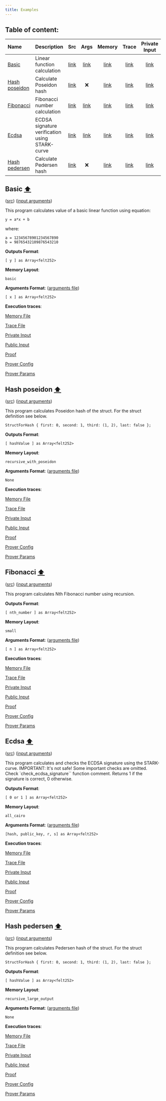 ```yaml
---
title: Examples
---
```


## Table of content:

| Name | Description | Src   | Args  | Memory | Trace | Private Input | Public Input | Proof | Prover config | Prover Params |
| :--- | :---        | :---: | :---: | :---:  | :---: | :---:         | :---:        | :---: | :---:         | :---:         |
| [Basic](#basic-arrow_up) | Linear function calculation | [link]() |  [link](../e2e_test/Cairo/basic_args.json)  | [link](../test_files/basic/memory.b) | [link](../test_files/basic/trace.b) | [link](../test_files/basic/private_input.json) | [link](../test_files/basic/public_input.json) | [link](../test_files/basic/proof.json) | [link](../test_files/cpu_air_prover_config.json) | [link](../test_files/cpu_air_params.json) |
| [Hash poseidon](#hash-poseidon-arrow_up) | Calculate Poseidon hash | [link]() |  :x:  | [link](../test_files/hash_poseidon/memory.b) | [link](../test_files/hash_poseidon/trace.b) | [link](../test_files/hash_poseidon/private_input.json) | [link](../test_files/hash_poseidon/public_input.json) | [link](../test_files/hash_poseidon/proof.json) | [link](../test_files/cpu_air_prover_config.json) | [link](../test_files/hash_poseidon_cpu_air_params.json) |
| [Fibonacci](#fibonacci-arrow_up) | Fibonacci number calculation | [link]() |  [link](../e2e_test/Cairo/fibonacci_args.json)  | [link](../test_files/fibonacci/memory.b) | [link](../test_files/fibonacci/trace.b) | [link](../test_files/fibonacci/private_input.json) | [link](../test_files/fibonacci/public_input.json) | [link](../test_files/fibonacci/proof.json) | [link](../test_files/cpu_air_prover_config.json) | [link](../test_files/cpu_air_params.json) |
| [Ecdsa](#ecdsa-arrow_up) | ECDSA signature verification using STARK-curve | [link]() |  [link](../e2e_test/Cairo/ecdsa_args.json)  | [link](../test_files/ecdsa/memory.b) | [link](../test_files/ecdsa/trace.b) | [link](../test_files/ecdsa/private_input.json) | [link](../test_files/ecdsa/public_input.json) | [link](../test_files/ecdsa/proof.json) | [link](../test_files/cpu_air_prover_config.json) | [link](../test_files/ecdsa_cpu_air_params.json) |
| [Hash pedersen](#hash-pedersen-arrow_up) | Calculate Pedersen hash | [link]() |  :x:  | [link](../test_files/hash_pedersen/memory.b) | [link](../test_files/hash_pedersen/trace.b) | [link](../test_files/hash_pedersen/private_input.json) | [link](../test_files/hash_pedersen/public_input.json) | [link](../test_files/hash_pedersen/proof.json) | [link](../test_files/cpu_air_prover_config.json) | [link](../test_files/hash_pedersen_cpu_air_params.json) |



## Basic [:arrow_up:](#table-of-content)

([src](/))
([input arguments](/../e2e_test/Cairo/basic_args.json))

This program calculates value of a basic linear function using equation:

    y = a*x + b

where:

    a = 12345678901234567890
    b = 98765432109876543210


**Outputs Format**: 

    [ y ] as Array<felt252>

**Memory Layout**: 

    basic

**Arguments Format**: ([arguments file](../e2e_test/Cairo/basic_args.json))

    [ x ] as Array<felt252>

**Execution traces**:

[Memory File](../test_files/basic/memory.b)

[Trace File](../test_files/basic/trace.b)

[Private Input](../test_files/basic/private_input.json)

[Public Input](../test_files/basic/public_input.json)

[Proof](../test_files/basic/proof.json)

[Prover Config](../test_files/cpu_air_prover_config.json)

[Prover Params](../test_files/cpu_air_params.json)


## Hash poseidon [:arrow_up:](#table-of-content)

([src](/))
([input arguments](/None))

This program calculates Poseidon hash of the struct. For the struct definition see below.

    StructForHash { first: 0, second: 1, third: (1, 2), last: false };



**Outputs Format**: 

    [ hashValue ] as Array<felt252>

**Memory Layout**: 

    recursive_with_poseidon

**Arguments Format**: ([arguments file](None))

    None

**Execution traces**:

[Memory File](../test_files/hash_poseidon/memory.b)

[Trace File](../test_files/hash_poseidon/trace.b)

[Private Input](../test_files/hash_poseidon/private_input.json)

[Public Input](../test_files/hash_poseidon/public_input.json)

[Proof](../test_files/hash_poseidon/proof.json)

[Prover Config](../test_files/cpu_air_prover_config.json)

[Prover Params](../test_files/hash_poseidon_cpu_air_params.json)


## Fibonacci [:arrow_up:](#table-of-content)

([src](/))
([input arguments](/../e2e_test/Cairo/fibonacci_args.json))

This program calculates Nth Fibonacci number using recursion.


**Outputs Format**: 

    [ nth_number ] as Array<felt252>

**Memory Layout**: 

    small

**Arguments Format**: ([arguments file](../e2e_test/Cairo/fibonacci_args.json))

    [ n ] as Array<felt252>

**Execution traces**:

[Memory File](../test_files/fibonacci/memory.b)

[Trace File](../test_files/fibonacci/trace.b)

[Private Input](../test_files/fibonacci/private_input.json)

[Public Input](../test_files/fibonacci/public_input.json)

[Proof](../test_files/fibonacci/proof.json)

[Prover Config](../test_files/cpu_air_prover_config.json)

[Prover Params](../test_files/cpu_air_params.json)


## Ecdsa [:arrow_up:](#table-of-content)

([src](/))
([input arguments](/../e2e_test/Cairo/ecdsa_args.json))

This program calculates and checks the ECDSA signature using the STARK-curve.
IMPORTANT: It's not safe! Some important checks are omitted. 
Check `check_ecdsa_signature`` function comment.
Returns 1 if the signature is correct, 0 otherwise.


**Outputs Format**: 

    [ 0 or 1 ] as Array<felt252>

**Memory Layout**: 

    all_cairo

**Arguments Format**: ([arguments file](../e2e_test/Cairo/ecdsa_args.json))

    [hash, public_key, r, s] as Array<felt252>

**Execution traces**:

[Memory File](../test_files/ecdsa/memory.b)

[Trace File](../test_files/ecdsa/trace.b)

[Private Input](../test_files/ecdsa/private_input.json)

[Public Input](../test_files/ecdsa/public_input.json)

[Proof](../test_files/ecdsa/proof.json)

[Prover Config](../test_files/cpu_air_prover_config.json)

[Prover Params](../test_files/ecdsa_cpu_air_params.json)


## Hash pedersen [:arrow_up:](#table-of-content)

([src](/))
([input arguments](/None))

This program calculates Pedersen hash of the struct. For the struct definition see below.

    StructForHash { first: 0, second: 1, third: (1, 2), last: false };



**Outputs Format**: 

    [ hashValue ] as Array<felt252>

**Memory Layout**: 

    recursive_large_output

**Arguments Format**: ([arguments file](None))

    None

**Execution traces**:

[Memory File](../test_files/hash_pedersen/memory.b)

[Trace File](../test_files/hash_pedersen/trace.b)

[Private Input](../test_files/hash_pedersen/private_input.json)

[Public Input](../test_files/hash_pedersen/public_input.json)

[Proof](../test_files/hash_pedersen/proof.json)

[Prover Config](../test_files/cpu_air_prover_config.json)

[Prover Params](../test_files/hash_pedersen_cpu_air_params.json)





